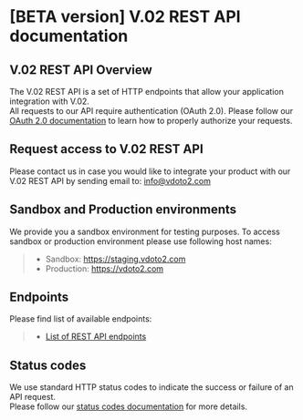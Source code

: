 # [BETA version] V.02 REST API documentation

## V.02 REST API Overview

The V.02 REST API is a set of HTTP endpoints that allow your application integration with V.02. \
All requests to our API require authentication (OAuth 2.0). Please follow our [OAuth 2.0 documentation](OAuth.md) to learn how to properly authorize your requests.

## Request access to V.02 REST API
Please contact us in case you would like to integrate your product with our V.02 REST API by sending email to: info@vdoto2.com

## Sandbox and Production environments

We provide you a sandbox environment for testing purposes.
To access sandbox or production environment please use following host names:
> - Sandbox: https://staging.vdoto2.com
> - Production: https://vdoto2.com

## Endpoints

Please find list of available endpoints:
> - [List of REST API endpoints](endpoints/index.md)

## Status codes
We use standard HTTP status codes to indicate the success or failure of an API request. \
Please follow our [status codes documentation](status-codes.md) for more details.